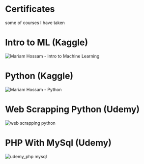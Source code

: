 # Certificates
some of courses I have taken

# Intro to ML  (Kaggle)
![Mariam Hossam - Intro to Machine Learning](https://user-images.githubusercontent.com/52500501/129486442-8dc36ae8-4a05-4ae4-8023-65984f2d88ab.png)

# Python (Kaggle)

![Mariam Hossam - Python](https://user-images.githubusercontent.com/52500501/129102648-f8a759d5-2189-4446-b804-93ab375999ad.png)


# Web Scrapping Python (Udemy)

![web scrapping python](https://user-images.githubusercontent.com/52500501/128648414-cd971e2a-8f4a-464f-bb72-142da750fe9c.JPG)

# PHP With MySql (Udemy)

![udemy_php mysql](https://user-images.githubusercontent.com/52500501/128648391-cd02fb41-bd47-4dd8-923a-21ef26f0080b.jpg)


